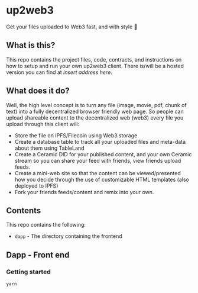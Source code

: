 # up2web3
Get your files uploaded to Web3 fast, and with style 🦑


## What is this?
This repo contains the project files, code, contracts, and instructions on how to setup and run your own up2web3 client. There is/will be a hosted version you can find at *insert address here*.

## What does it do?
Well, the high level concept is to turn any file (image, movie, pdf, chunk of text) into a fully decentralized browser friendly web page. So people can upload shareable content to the decentralized web (web3) every file you upload through this client will:
 - Store the file on IPFS/Filecoin using Web3.storage
 - Create a database table to track all your uploaded files and meta-data about them using TableLand
 - Create a Ceramic DID for your published content, and your own Ceramic stream so you can share your feed with friends, view friends upload feeds.
 - Create a mini-web site so that the content can be viewed/presented how you decide through the use of customizable HTML templates (also deployed to IPFS)
 - Fork your friends feeds/content and remix into your own.

## Contents
This repo contains the following:
 - `dapp` - The directory containing the frontend


## Dapp - Front end

### Getting started

`yarn`


